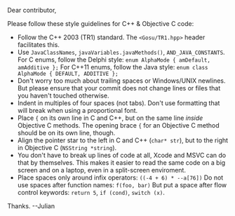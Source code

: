 Dear contributor,

Please follow these style guidelines for C++ & Objective C code:

* Follow the C++ 2003 (TR1) standard.
  The `<Gosu/TR1.hpp>` header facilitates this.
* Use `JavaClassNames`, `javaVariables.javaMethods()`, `AND_JAVA_CONSTANTS`.
  For C enums, follow the Delphi style: `enum AlphaMode { amDefault, amAdditive };`
  For C++11 enums, follow the Java style: `enum class AlphaMode { DEFAULT, ADDITIVE };`
* Don't worry too much about trailing spaces or Windows/UNIX newlines.
  But please ensure that your commit does not change lines or files that you haven't touched otherwise.
* Indent in multiples of four spaces (not tabs). Don't use formatting that will break when using a proportional font.
* Place `{` on its own line in C and C++, but on the same line *inside* Objective C methods.
  The opening brace `{` for an Objective C method should be on its own line, though.
* Align the pointer star to the left in C and C++ (`char* str`), but to the right in Objective C (`NSString *string`).
* You don't have to break up lines of code at all, Xcode and MSVC can do that by themselves.
  This makes it easier to read the same code on a big screen and on a laptop, even in a split-screen enviroment.
* Place spaces only around infix operators: `((-4 + 6) * --a[76])`
  Do not use spaces after function names: `f(foo, bar)`
  But put a space after flow control keywords: `return 5`, `if (cond)`, `switch (x)`.

Thanks. --Julian
